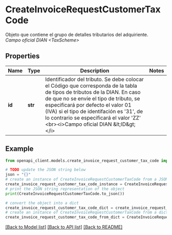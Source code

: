 # CreateInvoiceRequestCustomerTaxCode

Objeto que contiene el grupo de detalles tributarios del adquiriente. <br><i>Campo oficial DIAN &lt;TaxScheme&gt;</i>

## Properties

Name | Type | Description | Notes
------------ | ------------- | ------------- | -------------
**id** | **str** | Identificador del tributo. Se debe colocar el Código que corresponda de la tabla de tipos de tributos de la DIAN. En caso de que no se envíe el tipo de tributo, se especificará por defecto el valor 01 (IVA) si el tipo de identifación es &#39;31&#39;, de lo contrario se especificará el valor &#39;ZZ&#39; &lt;br&gt;&lt;i&gt;Campo oficial DIAN &amp;lt;ID&amp;gt;&lt;/i&gt; | 

## Example

```python
from openapi_client.models.create_invoice_request_customer_tax_code import CreateInvoiceRequestCustomerTaxCode

# TODO update the JSON string below
json = "{}"
# create an instance of CreateInvoiceRequestCustomerTaxCode from a JSON string
create_invoice_request_customer_tax_code_instance = CreateInvoiceRequestCustomerTaxCode.from_json(json)
# print the JSON string representation of the object
print(CreateInvoiceRequestCustomerTaxCode.to_json())

# convert the object into a dict
create_invoice_request_customer_tax_code_dict = create_invoice_request_customer_tax_code_instance.to_dict()
# create an instance of CreateInvoiceRequestCustomerTaxCode from a dict
create_invoice_request_customer_tax_code_from_dict = CreateInvoiceRequestCustomerTaxCode.from_dict(create_invoice_request_customer_tax_code_dict)
```
[[Back to Model list]](../README.md#documentation-for-models) [[Back to API list]](../README.md#documentation-for-api-endpoints) [[Back to README]](../README.md)


